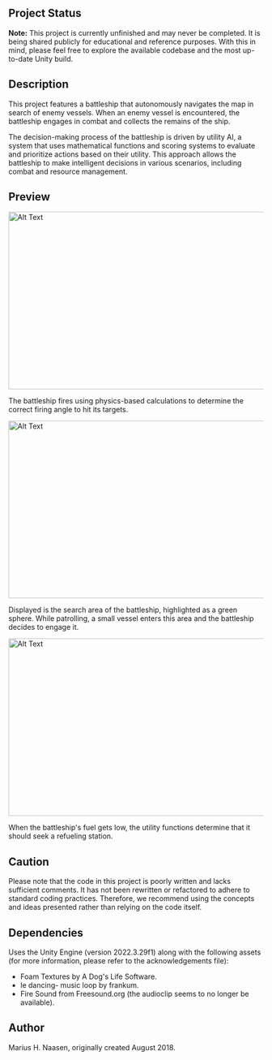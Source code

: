## Project Status
**Note:** This project is currently unfinished and may never be completed. It is being shared publicly for educational and reference purposes. With this in mind, please feel free to explore the available codebase and the most up-to-date Unity build.

## Description

This project features a battleship that autonomously navigates the map in search of enemy vessels. When an enemy vessel is encountered, the battleship engages in combat and collects the remains of the ship.

The decision-making process of the battleship is driven by utility AI, a system that uses mathematical functions and scoring systems to evaluate and prioritize actions based on their utility. This approach allows the battleship to make intelligent decisions in various scenarios, including combat and resource management.

## Preview

<img src="assets/preview-fire.gif" alt="Alt Text" width="600" height="350" />

The battleship fires using physics-based calculations to determine the correct firing angle to hit its targets.

<img src="assets/preview-search.gif" alt="Alt Text" width="600" height="350" />

Displayed is the search area of the battleship, highlighted as a green sphere. While patrolling, a small vessel enters this area and the battleship decides to engage it.

<img src="assets/preview-refuel.gif" alt="Alt Text" width="600" height="350" />

When the battleship's fuel gets low, the utility functions determine that it should seek a refueling station.

## Caution
Please note that the code in this project is poorly written and lacks sufficient comments. It has not been rewritten or refactored to adhere to standard coding practices. Therefore, we recommend using the concepts and ideas presented rather than relying on the code itself.

## Dependencies
Uses the Unity Engine (version 2022.3.29f1) along with the following assets (for more information, please refer to the acknowledgements file):
* Foam Textures by A Dog's Life Software.
* le dancing- music loop by frankum.
* Fire Sound from Freesound.org (the audioclip seems to no longer be available).

## Author
Marius H. Naasen, originally created August 2018.
